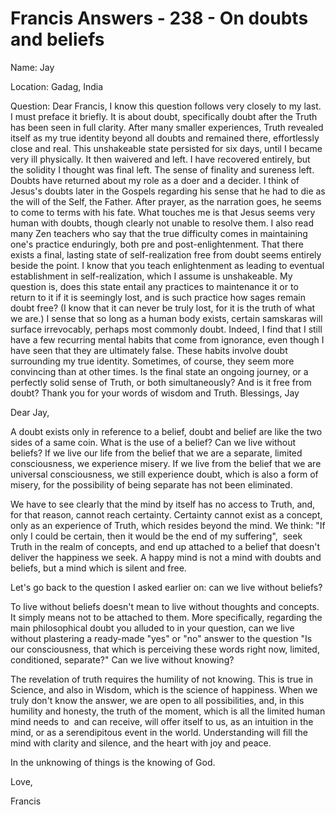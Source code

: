 # Francis Answers - 238 - On doubts and beliefs

Name: Jay   

Location: Gadag, India   

Question: Dear Francis, I know this question follows very closely to my last. I must preface it briefly. It is about doubt, specifically doubt after the Truth has been seen in full clarity. After many smaller experiences, Truth revealed itself as my true identity beyond all doubts and remained there, effortlessly close and real. This unshakeable state persisted for six days, until I became very ill physically. It then waivered and left. I have recovered entirely, but the solidity I thought was final left. The sense of finality and sureness left. Doubts have returned about my role as a doer and a decider. I think of Jesus\'s doubts later in the Gospels regarding his sense that he had to die as the will of the Self, the Father. After prayer, as the narration goes, he seems to come to terms with his fate. What touches me is that Jesus seems very human with doubts, though clearly not unable to resolve them. I also read many Zen teachers who say that the true difficulty comes in maintaining one\'s practice enduringly, both pre and post-enlightenment. That there exists a final, lasting state of self-realization free from doubt seems entirely beside the point. I know that you teach enlightenment as leading to eventual establishment in self-realization, which I assume is unshakeable. My question is, does this state entail any practices to maintenance it or to return to it if it is seemingly lost, and is such practice how sages remain doubt free? (I know that it can never be truly lost, for it is the truth of what we are.) I sense that so long as a human body exists, certain samskaras will surface irrevocably, perhaps most commonly doubt. Indeed, I find that I still have a few recurring mental habits that come from ignorance, even though I have seen that they are ultimately false. These habits involve doubt surrounding my true identity. Sometimes, of course, they seem more convincing than at other times. Is the final state an ongoing journey, or a perfectly solid sense of Truth, or both simultaneously? And is it free from doubt? Thank you for your words of wisdom and Truth. Blessings, Jay

Dear Jay,

A doubt exists only in reference to a belief, doubt and belief are like the two sides of a same coin. What is the use of a belief? Can we live without beliefs? If we live our life from the belief that we are a separate, limited consciousness, we experience misery. If we live from the belief that we are universal consciousness, we still experience doubt, which is also a form of misery, for the possibility of being separate has not been eliminated. 

We have to see clearly that the mind by itself has no access to Truth, and, for that reason, cannot reach certainty. Certainty cannot exist as a concept, only as an experience of Truth, which resides beyond the mind. We think: "If only I could be certain, then it would be the end of my suffering",  seek Truth in the realm of concepts, and end up attached to a belief that doesn't deliver the happiness we seek. A happy mind is not a mind with doubts and beliefs, but a mind which is silent and free.

Let's go back to the question I asked earlier on: can we live without beliefs?

To live without beliefs doesn't mean to live without thoughts and concepts. It simply means not to be attached to them. More specifically, regarding the main philosophical doubt you alluded to in your question, can we live without plastering a ready-made "yes" or "no" answer to the question "Is our consciousness, that which is perceiving these words right now, limited, conditioned, separate?" Can we live without knowing? 

The revelation of truth requires the humility of not knowing. This is true in Science, and also in Wisdom, which is the science of happiness. When we truly don't know the answer, we are open to all possibilities, and, in this humility and honesty, the truth of the moment, which is all the limited human mind needs to  and can receive, will offer itself to us, as an intuition in the mind, or as a serendipitous event in the world. Understanding will fill the mind with clarity and silence, and the heart with joy and peace.

In the unknowing of things is the knowing of God.

Love,

Francis

